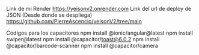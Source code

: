Link de mi Render https://yeisonv2.onrender.com
Link del url de deploy de JSON (Desde donde se despliega) https://github.com/PierreAscencio/yeisonV2/tree/main

Codigos para los capacitores
npm install @ionic/angular@latest
npm install swiper@latest
npm install @capacitor/toast@6.0.2
npm install @capacitor/barcode-scanner
npm install @capacitor/camera

